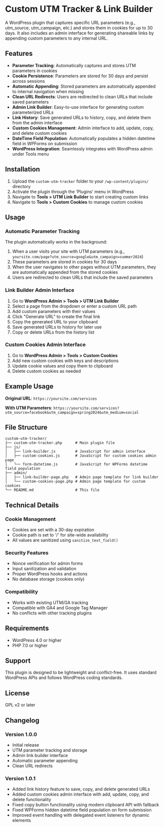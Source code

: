 # Custom UTM Tracker & Link Builder

A WordPress plugin that captures specific URL parameters (e.g., utm_source, utm_campaign, etc.) and stores them in cookies for up to 30 days. It also includes an admin interface for generating shareable links by appending custom parameters to any internal URL.

## Features

- **Parameter Tracking**: Automatically captures and stores UTM parameters in cookies
- **Cookie Persistence**: Parameters are stored for 30 days and persist across sessions
- **Automatic Appending**: Stored parameters are automatically appended to internal navigation when missing
- **Clean URL Redirects**: Users are redirected to clean URLs that include saved parameters
- **Admin Link Builder**: Easy-to-use interface for generating custom parameterized URLs
- **Link History**: Save generated URLs to history, copy, and delete them from the admin interface
- **Custom Cookies Management**: Admin interface to add, update, copy, and delete custom cookies
- **DateTime Field Population**: Automatically populates a hidden datetime field in WPForms on submission
- **WordPress Integration**: Seamlessly integrates with WordPress admin under Tools menu

## Installation

1. Upload the `custom-utm-tracker` folder to your `/wp-content/plugins/` directory
2. Activate the plugin through the 'Plugins' menu in WordPress
3. Navigate to **Tools > UTM Link Builder** to start creating custom links
4. Navigate to **Tools > Custom Cookies** to manage custom cookies

## Usage

### Automatic Parameter Tracking

The plugin automatically works in the background:

1. When a user visits your site with UTM parameters (e.g., `yoursite.com/page?utm_source=google&utm_campaign=summer2024`)
2. These parameters are stored in cookies for 30 days
3. When the user navigates to other pages without UTM parameters, they are automatically appended from the stored cookies
4. Users are redirected to clean URLs that include the saved parameters

### Link Builder Admin Interface

1. Go to **WordPress Admin > Tools > UTM Link Builder**
2. Select a page from the dropdown or enter a custom URL path
3. Add custom parameters with their values
4. Click "Generate URL" to create the final link
5. Copy the generated URL to your clipboard
6. Save generated URLs to history for later use
7. Copy or delete URLs from the history list

### Custom Cookies Admin Interface

1. Go to **WordPress Admin > Tools > Custom Cookies**
2. Add new custom cookies with keys and descriptions
3. Update cookie values and copy them to clipboard
4. Delete custom cookies as needed

## Example Usage

**Original URL**: `https://yoursite.com/services`

**With UTM Parameters**: `https://yoursite.com/services?utm_source=facebook&utm_campaign=spring2024&utm_medium=social`

## File Structure

```
custom-utm-tracker/
├── custom-utm-tracker.php      # Main plugin file
├── js/
│   ├── link-builder.js         # JavaScript for admin interface
│   ├── custom-cookies.js       # JavaScript for custom cookies admin page
│   └── form-datetime.js        # JavaScript for WPForms datetime field population
├── admin/
│   ├── link-builder-page.php   # Admin page template for link builder
│   └── custom-cookies-page.php # Admin page template for custom cookies
└── README.md                   # This file
```

## Technical Details

### Cookie Management
- Cookies are set with a 30-day expiration
- Cookie path is set to '/' for site-wide availability
- All values are sanitized using `sanitize_text_field()`

### Security Features
- Nonce verification for admin forms
- Input sanitization and validation
- Proper WordPress hooks and actions
- No database storage (cookies only)

### Compatibility
- Works with existing UTM/GA tracking
- Compatible with GA4 and Google Tag Manager
- No conflicts with other tracking plugins

## Requirements

- WordPress 4.0 or higher
- PHP 7.0 or higher

## Support

This plugin is designed to be lightweight and conflict-free. It uses standard WordPress APIs and follows WordPress coding standards.

## License

GPL v2 or later

## Changelog

### Version 1.0.0
- Initial release
- UTM parameter tracking and storage
- Admin link builder interface
- Automatic parameter appending
- Clean URL redirects

### Version 1.0.1
- Added link history feature to save, copy, and delete generated URLs
- Added custom cookies admin interface with add, update, copy, and delete functionality
- Fixed copy button functionality using modern clipboard API with fallback
- Fixed WPForms hidden datetime field population on form submission
- Improved event handling with delegated event listeners for dynamic elements
